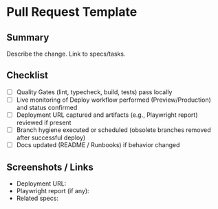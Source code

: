 # Pull Request Template

## Summary

Describe the change. Link to specs/tasks.

## Checklist

- [ ] Quality Gates (lint, typecheck, build, tests) pass locally
- [ ] Live monitoring of Deploy workflow performed (Preview/Production) and status confirmed
- [ ] Deployment URL captured and artifacts (e.g., Playwright report) reviewed if present
- [ ] Branch hygiene executed or scheduled (obsolete branches removed after successful deploy)
- [ ] Docs updated (README / Runbooks) if behavior changed

## Screenshots / Links

- Deployment URL:
- Playwright report (if any):
- Related specs:

